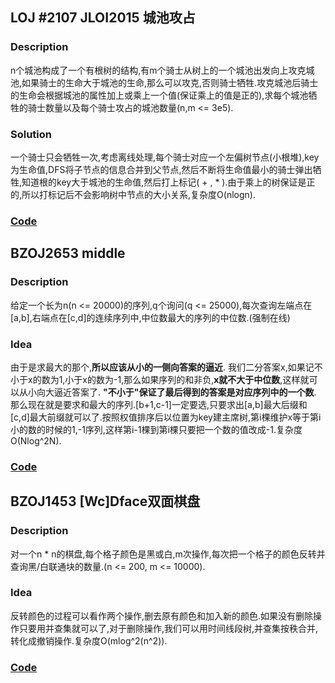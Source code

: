 ## LOJ #2107 JLOI2015 城池攻占
### Description
n个城池构成了一个有根树的结构,有m个骑士从树上的一个城池出发向上攻克城池,如果骑士的生命大于城池的生命,那么可以攻克,否则骑士牺牲.攻克城池后骑士的生命会根据城池的属性加上或乘上一个值(保证乘上的值是正的),求每个城池牺牲的骑士数量以及每个骑士攻占的城池数量(n,m <= 3e5).
### Solution
一个骑士只会牺牲一次,考虑离线处理,每个骑士对应一个左偏树节点(小根堆),key为生命值,DFS将子节点的信息合并到父节点,然后不断将生命值最小的骑士弹出牺牲,知道根的key大于城池的生命值,然后打上标记( + , * ).由于乘上的树保证是正的,所以打标记后不会影响树中节点的大小关系,复杂度O(nlogn).
### [Code](https://loj.ac/submission/60856)
<!--more-->

## BZOJ2653 middle
### Description
给定一个长为n(n <= 20000)的序列,q个询问(q <= 25000),每次查询左端点在[a,b],右端点在[c,d]的连续序列中,中位数最大的序列的中位数.(强制在线)
### Idea
由于是求最大的那个,**所以应该从小的一侧向答案的逼近**.
我们二分答案x,如果记不小于x的数为1,小于x的数为-1,那么如果序列的和非负,**x就不大于中位数**,这样就可以从小向大逼近答案了.
**"不小于"保证了最后得到的答案是对应序列中的一个数**.
那么现在就是要求和最大的序列.[b+1,c-1]一定要选,只要求出[a,b]最大后缀和[c,d]最大前缀就可以了.按照权值排序后以位置为key建主席树,第i棵维护x等于第i小的数的时候的1,-1序列,这样第i-1棵到第i棵只要把一个数的值改成-1.复杂度O(Nlog^2N).
### [Code](https://cn.vjudge.net/solution/12656215)

## BZOJ1453 [Wc]Dface双面棋盘
### Description
对一个n * n的棋盘,每个格子颜色是黑或白,m次操作,每次把一个格子的颜色反转并查询黑/白联通块的数量.(n <= 200, m <= 10000).
### Idea
反转颜色的过程可以看作两个操作,删去原有颜色和加入新的颜色.如果没有删除操作只要用并查集就可以了,对于删除操作,我们可以用时间线段树,并查集按秩合并,转化成撤销操作.复杂度O(mlog^2(n^2)).
### [Code](https://cn.vjudge.net/solution/12660178)
